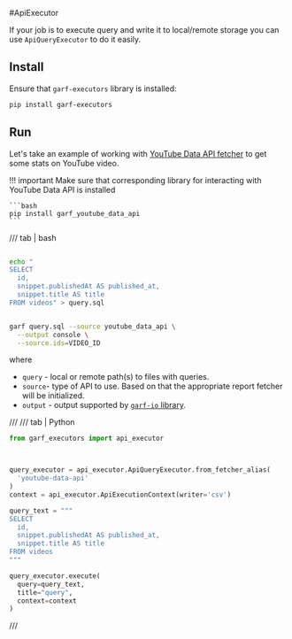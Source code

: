 #ApiExecutor

If your job is to execute query and write it to local/remote storage you can use `ApiQueryExecutor` to do it easily.

## Install

Ensure that `garf-executors` library is installed:

```bash
pip install garf-executors
```
## Run

Let's take an example of working with [YouTube Data API fetcher](../fetchers/youtube-data-api.md) to get some stats on YouTube video.

!!! important
    Make sure that corresponding library for interacting with YouTube Data API is installed

    ```bash
    pip install garf_youtube_data_api
    ```

/// tab | bash

```bash

echo "
SELECT
  id,
  snippet.publishedAt AS published_at,
  snippet.title AS title
FROM videos" > query.sql


garf query.sql --source youtube_data_api \
  --output console \
  --source.ids=VIDEO_ID
```

where

* `query` - local or remote path(s) to files with queries.
* `source`- type of API to use. Based on that the appropriate report fetcher will be initialized.
* `output` - output supported by [`garf-io` library](https://google.github.io/garf/usage/writers/).

///
/// tab | Python
```python
from garf_executors import api_executor



query_executor = api_executor.ApiQueryExecutor.from_fetcher_alias(
  'youtube-data-api'
)
context = api_executor.ApiExecutionContext(writer='csv')

query_text = """
SELECT
  id,
  snippet.publishedAt AS published_at,
  snippet.title AS title
FROM videos
"""

query_executor.execute(
  query=query_text,
  title="query",
  context=context
)
```
///
